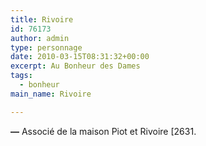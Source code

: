 ```yaml
---
title: Rivoire
id: 76173
author: admin
type: personnage
date: 2010-03-15T08:31:32+00:00
excerpt: Au Bonheur des Dames
tags:
  - bonheur
main_name: Rivoire

---
```

**—** Associé de la maison Piot et Rivoire [2631. 